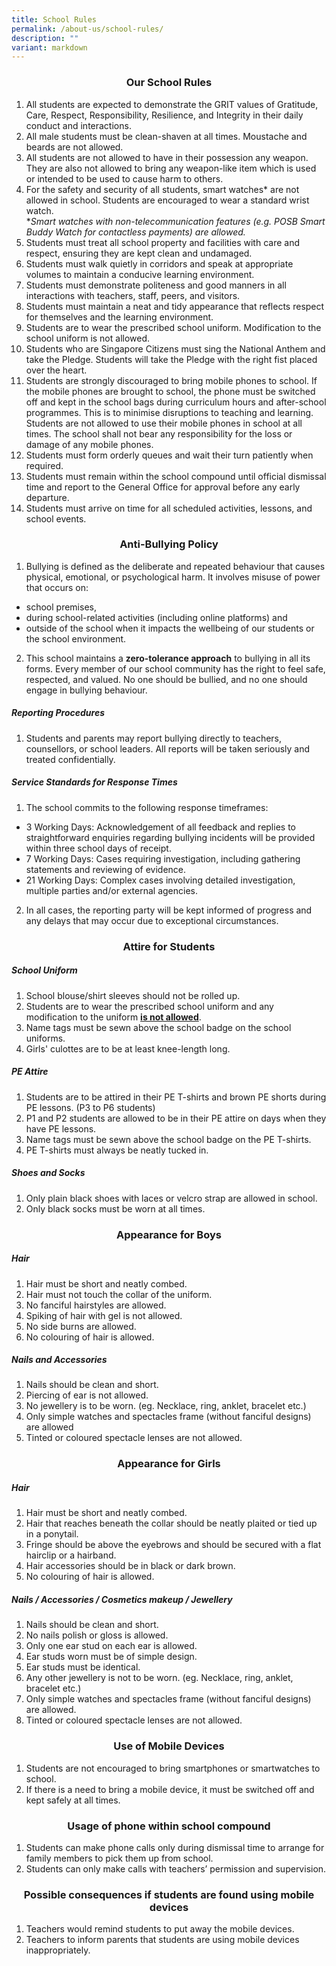 ```yaml
---
title: School Rules
permalink: /about-us/school-rules/
description: ""
variant: markdown
---
```

### **<center>Our School Rules</center>**
1.	All students are expected to demonstrate the GRIT values of Gratitude, Care, Respect, Responsibility, Resilience, and Integrity in their daily conduct and interactions.
2.	All male students must be clean-shaven at all times. Moustache and beards are not allowed.
3.	All students are not allowed to have in their possession any weapon. They are also not allowed to bring any weapon-like item which is used or intended to be used to cause harm to others.
4.	For the safety and security of all students, smart watches* are not allowed in school. Students are encouraged to wear a standard wrist watch.<br>**Smart watches with non-telecommunication features (e.g. POSB Smart Buddy Watch for contactless payments) are allowed.*
5.	Students must treat all school property and facilities with care and respect, ensuring they are kept clean and undamaged.
6.	Students must walk quietly in corridors and speak at appropriate volumes to maintain a conducive learning environment.
7.	Students must demonstrate politeness and good manners in all interactions with teachers, staff, peers, and visitors.
8.	Students must maintain a neat and tidy appearance that reflects respect for themselves and the learning environment.
9.	Students are to wear the prescribed school uniform. Modification to the school uniform is not allowed.
10.	Students who are Singapore Citizens must sing the National Anthem and take the Pledge. Students will take the Pledge with the right fist placed over the heart.
11.	Students are strongly discouraged to bring mobile phones to school. If the mobile phones are brought to school, the phone must be switched off and kept in the school bags during curriculum hours and after-school programmes. This is to minimise disruptions to teaching and learning. Students are not allowed to use their mobile phones in school at all times. The school shall not bear any responsibility for the loss or damage of any mobile phones.
12.	Students must form orderly queues and wait their turn patiently when required.
13.	Students must remain within the school compound until official dismissal time and report to the General Office for approval before any early departure.
14.	Students must arrive on time for all scheduled activities, lessons, and school events. 

### **<center>Anti-Bullying Policy</center>**
1. Bullying is defined as the deliberate and repeated behaviour that causes physical, emotional, or psychological harm. It involves misuse of power that occurs on:
* school premises, 
* during school-related activities (including online platforms) and 
* outside of the school when it impacts the wellbeing of our students or the school environment.

2. This school maintains a **zero-tolerance approach** to bullying in all its forms. Every member of our school community has the right to feel safe, respected, and valued. No one should be bullied, and no one should engage in bullying behaviour.

##### **Reporting Procedures**
1. Students and parents may report bullying directly to teachers, counsellors, or school leaders. All reports will be taken seriously and treated confidentially.

##### **Service Standards for Response Times**
1. The school commits to the following response timeframes:
* 3 Working Days: Acknowledgement of all feedback and replies to straightforward enquiries regarding bullying incidents will be provided within three school days of receipt.
* 7 Working Days: Cases requiring investigation, including gathering statements and reviewing of evidence.
* 21 Working Days: Complex cases involving detailed investigation, multiple parties and/or external agencies.

2. In all cases, the reporting party will be kept informed of progress and any delays that may occur due to exceptional circumstances.

### **<center>Attire for Students</center>**
##### **School Uniform**
1. School blouse/shirt sleeves should not be rolled up.
2. Students are to wear the prescribed school uniform and any modification to the uniform **<u>is not allowed</u>**.
3. Name tags must be sewn above the school badge on the school uniforms.
4. Girls' culottes are to be at least knee-length long.

##### **PE Attire**
1. Students are to be attired in their PE T-shirts and brown PE shorts during PE lessons. (P3 to P6 students)
2. P1 and P2 students are allowed to be in their PE attire on days when they have PE lessons.
3. Name tags must be sewn above the school badge on the PE T-shirts.
4. PE T-shirts must always be neatly tucked in.

##### **Shoes and Socks**
1. Only plain black shoes with laces or velcro strap are allowed in school.
2. Only black socks must be worn at all times.

### **<center>Appearance for Boys</center>**
##### **Hair**
1. Hair must be short and neatly combed.
2. Hair must not touch the collar of the uniform.
3. No fanciful hairstyles are allowed.
4. Spiking of hair with gel is not allowed.
5. No side burns are allowed.
6. No colouring of hair is allowed.

##### **Nails and Accessories**
1. Nails should be clean and short.
2. Piercing of ear is not allowed.
3. No jewellery is to be worn. (eg. Necklace, ring, anklet, bracelet etc.)
4. Only simple watches and spectacles frame (without fanciful designs) are allowed
5. Tinted or coloured spectacle lenses are not allowed.

### **<center>Appearance for Girls</center>**
##### **Hair**
1. Hair must be short and neatly combed.
2. Hair that reaches beneath the collar should be neatly plaited or tied up in a ponytail.
3. Fringe should be above the eyebrows and should be secured with a flat hairclip or a hairband.
4. Hair accessories should be in black or dark brown.
5. No colouring of hair is allowed.

##### **Nails / Accessories / Cosmetics makeup / Jewellery**
1. Nails should be clean and short.
2. No nails polish or gloss is allowed.
3. Only one ear stud on each ear is allowed.
4. Ear studs worn must be of simple design.
5. Ear studs must be identical.
6. Any other jewellery is not to be worn. (eg. Necklace, ring, anklet, bracelet etc.)
8. Only simple watches and spectacles frame (without fanciful designs) are allowed.
9. Tinted or coloured spectacle lenses are not allowed.

### **<center>Use of Mobile Devices</center>**
1. Students are not encouraged to bring smartphones or smartwatches to school.
2. If there is a need to bring a mobile device, it must be switched off and kept safely at all times.

### **<center>Usage of phone within school compound</center>**
1. Students can make phone calls only during dismissal time to arrange for family members to pick them up from school.
2. Students can only make calls with teachers’ permission and supervision.

### **<center>Possible consequences if students are found using mobile devices</center>**
1. Teachers would remind students to put away the mobile devices.
2. Teachers to inform parents that students are using mobile devices inappropriately.